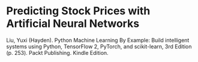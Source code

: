 # Predicting Stock Prices with Artificial Neural Networks

Liu, Yuxi (Hayden). Python Machine Learning By Example: Build intelligent systems using Python, TensorFlow 2, PyTorch, and scikit-learn, 3rd Edition (p. 253). Packt Publishing. Kindle Edition. 
